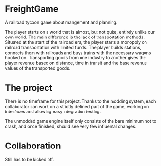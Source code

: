 # FreightGame
A railroad tycoon game about mangement and planning.

The player starts on a world that is almost, but not quite, entirely unlike our own world. The main difference is the lack of transportation methods. Situated at the start of the railroad era, the player starts a monopoly on railroad transportation with limited funds. The player builds stations, connects them with railroads and buys trains with the necessary wagons hooked on. Transporting goods from one industry to another gives the player revenue based on distance, time in transit and the base revenue values of the transported goods.

# The project
There is no timeframe for this project. Thanks to the modding system, each collaborator can work on a strictly defined part of the game, working on interfaces and allowing easy integration testing.

The unmodded game engine itself only consists of the bare minimum not to crash, and once finished, should see very few influental changes.

# Collaboration
Still has to be kicked off.
